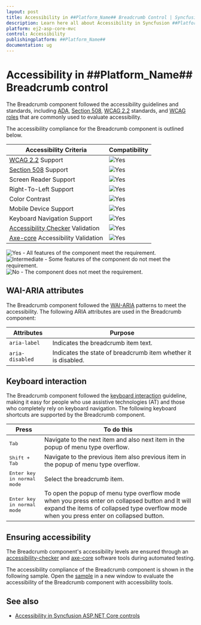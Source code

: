 ```yaml
---
layout: post
title: Accessibility in ##Platform_Name## Breadcrumb Control | Syncfusion
description: Learn here all about Accessibility in Syncfusion ##Platform_Name## Breadcrumb control of Syncfusion Essential JS 2 and more.
platform: ej2-asp-core-mvc
control: Accessibility
publishingplatform: ##Platform_Name##
documentation: ug
---
```



# Accessibility in ##Platform_Name## Breadcrumb control

The Breadcrumb component followed the accessibility guidelines and standards, including [ADA](https://www.ada.gov/), [Section 508](https://www.section508.gov/), [WCAG 2.2](https://www.w3.org/TR/WCAG22/) standards, and [WCAG roles](https://www.w3.org/TR/wai-aria/#roles) that are commonly used to evaluate accessibility.

The accessibility compliance for the Breadcrumb component is outlined below.

| Accessibility Criteria | Compatibility |
| -- | -- |
| [WCAG 2.2](https://www.w3.org/TR/WCAG22/) Support | <img src="https://cdn.syncfusion.com/content/images/documentation/full.png" alt="Yes"> |
| [Section 508](https://www.section508.gov/) Support | <img src="https://cdn.syncfusion.com/content/images/documentation/full.png" alt="Yes"> |
| Screen Reader Support | <img src="https://cdn.syncfusion.com/content/images/documentation/full.png" alt="Yes"> |
| Right-To-Left Support | <img src="https://cdn.syncfusion.com/content/images/documentation/full.png" alt="Yes"> |
| Color Contrast | <img src="https://cdn.syncfusion.com/content/images/documentation/full.png" alt="Yes"> |
| Mobile Device Support | <img src="https://cdn.syncfusion.com/content/images/documentation/full.png" alt="Yes"> |
| Keyboard Navigation Support | <img src="https://cdn.syncfusion.com/content/images/documentation/full.png" alt="Yes"> |
| [Accessibility Checker](https://www.npmjs.com/package/accessibility-checker) Validation | <img src="https://cdn.syncfusion.com/content/images/documentation/full.png" alt="Yes"> |
| [Axe-core](https://www.npmjs.com/package/axe-core) Accessibility Validation | <img src="https://cdn.syncfusion.com/content/images/documentation/full.png" alt="Yes"> |

<style>
    .post .post-content img {
        display: inline-block;
        margin: 0.5em 0;
    }
</style>
<div><img src="https://cdn.syncfusion.com/content/images/documentation/full.png" alt="Yes"> - All features of the component meet the requirement.</div>

<div><img src="https://cdn.syncfusion.com/content/images/documentation/partial.png" alt="Intermediate"> - Some features of the component do not meet the requirement.</div>

<div><img src="https://cdn.syncfusion.com/content/images/documentation/not-supported.png" alt="No"> - The component does not meet the requirement.</div>

## WAI-ARIA attributes

The Breadcrumb component followed the [WAI-ARIA](https://www.w3.org/WAI/ARIA/apg/patterns/breadcrumb/) patterns to meet the accessibility. The following ARIA attributes are used in the Breadcrumb component:

| Attributes | Purpose |
| --- | --- |
| `aria-label` | Indicates the breadcrumb item text. |
| `aria-disabled` | Indicates the state of breadcrumb item whether it is disabled. |

## Keyboard interaction

The Breadcrumb component followed the [keyboard interaction](https://www.w3.org/WAI/ARIA/apg/patterns/breadcrumb/#keyboardinteraction) guideline, making it easy for people who use assistive technologies (AT) and those who completely rely on keyboard navigation. The following keyboard shortcuts are supported by the Breadcrumb component.

| **Press** | **To do this** |
| --- | --- |
| <kbd>Tab</kbd> | Navigate to the next item and also next item in the popup of menu type overflow. |
| <kbd>Shift + Tab</kbd> | Navigate to the previous item also previous item in the popup of menu type overflow. |
| <kbd>Enter key in normal mode</kbd> | Select the breadcrumb item. |
| <kbd>Enter key in normal mode</kbd> | To open the popup of menu type overflow mode when you press enter on collapsed button and It will expand the items of collapsed type overflow mode when you press enter on collapsed button. |

## Ensuring accessibility

The Breadcrumb component's accessibility levels are ensured through an [accessibility-checker](https://www.npmjs.com/package/accessibility-checker) and [axe-core](https://www.npmjs.com/package/axe-core) software tools during automated testing.

The accessibility compliance of the Breadcrumb component is shown in the following sample. Open the [sample](https://ej2.syncfusion.com/accessibility/breadcrumb.html) in a new window to evaluate the accessibility of the Breadcrumb component with accessibility tools.

## See also

* [Accessibility in Syncfusion ASP.NET Core controls](../common/accessibility)